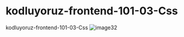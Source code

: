 # kodluyoruz-frontend-101-03-Css
kodluyoruz-frontend-101-03-Css
![image32](https://user-images.githubusercontent.com/105870243/219459177-ffbc5268-fe78-482b-8751-064ea5c85d0c.png)
